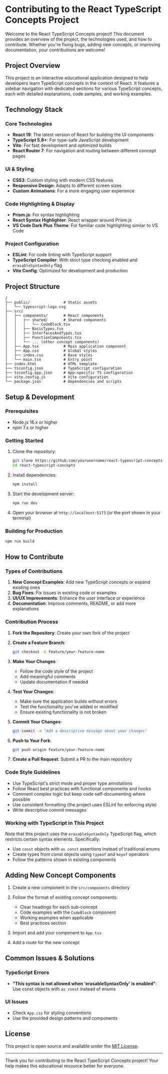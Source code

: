 # Contributing to the React TypeScript Concepts Project

Welcome to the React TypeScript Concepts project! This document provides an overview of the project, the technologies used, and how to contribute. Whether you're fixing bugs, adding new concepts, or improving documentation, your contributions are welcome!

## Project Overview

This project is an interactive educational application designed to help developers learn TypeScript concepts in the context of React. It features a sidebar navigation with dedicated sections for various TypeScript concepts, each with detailed explanations, code samples, and working examples.

## Technology Stack

### Core Technologies

-   **React 19**: The latest version of React for building the UI components
-   **TypeScript 5.8+**: For type-safe JavaScript development
-   **Vite**: For fast development and optimized builds
-   **React Router 7**: For navigation and routing between different concept pages

### UI & Styling

-   **CSS3**: Custom styling with modern CSS features
-   **Responsive Design**: Adapts to different screen sizes
-   **Custom Animations**: For a more engaging user experience

### Code Highlighting & Display

-   **Prism.js**: For syntax highlighting
-   **React Syntax Highlighter**: React wrapper around Prism.js
-   **VS Code Dark Plus Theme**: For familiar code highlighting similar to VS Code

### Project Configuration

-   **ESLint**: For code linting with TypeScript support
-   **TypeScript Compiler**: With strict type checking enabled and `erasableSyntaxOnly` flag
-   **Vite Config**: Optimized for development and production

## Project Structure

```
/
├── public/               # Static assets
│   └── typescript-logo.svg
├── src/
│   ├── components/       # React components
│   │   ├── shared/       # Shared components
│   │   │   └── CodeBlock.tsx
│   │   ├── BasicTypes.tsx
│   │   ├── InterfacesAndTypes.tsx
│   │   ├── FunctionComponents.tsx
│   │   └── ... (other concept components)
│   ├── App.tsx           # Main application component
│   ├── App.css           # Global styles
│   ├── index.css         # Base styles
│   └── main.tsx          # Entry point
├── index.html            # HTML template
├── tsconfig.json         # TypeScript configuration
├── tsconfig.app.json     # App-specific TS configuration
├── vite.config.js        # Vite configuration
└── package.json          # Dependencies and scripts
```

## Setup & Development

### Prerequisites

-   Node.js 16.x or higher
-   npm 7.x or higher

### Getting Started

1. Clone the repository:

    ```bash
    git clone https://github.com/yourusername/react-typescript-concepts.git
    cd react-typescript-concepts
    ```

2. Install dependencies:

    ```bash
    npm install
    ```

3. Start the development server:

    ```bash
    npm run dev
    ```

4. Open your browser at `http://localhost:5173` (or the port shown in your terminal)

### Building for Production

```bash
npm run build
```

## How to Contribute

### Types of Contributions

1. **New Concept Examples**: Add new TypeScript concepts or expand existing ones
2. **Bug Fixes**: Fix issues in existing code or examples
3. **UI/UX Improvements**: Enhance the user interface or experience
4. **Documentation**: Improve comments, README, or add more explanations

### Contribution Process

1. **Fork the Repository**: Create your own fork of the project

2. **Create a Feature Branch**:

    ```bash
    git checkout -b feature/your-feature-name
    ```

3. **Make Your Changes**:

    - Follow the code style of the project
    - Add meaningful comments
    - Update documentation if needed

4. **Test Your Changes**:

    - Make sure the application builds without errors
    - Test the functionality you've added or modified
    - Ensure existing functionality is not broken

5. **Commit Your Changes**:

    ```bash
    git commit -m "Add a descriptive message about your changes"
    ```

6. **Push to Your Fork**:

    ```bash
    git push origin feature/your-feature-name
    ```

7. **Create a Pull Request**: Submit a PR to the main repository

### Code Style Guidelines

-   Use TypeScript's strict mode and proper type annotations
-   Follow React best practices with functional components and hooks
-   Comment complex logic but keep code self-documenting where possible
-   Use consistent formatting (the project uses ESLint for enforcing style)
-   Write descriptive commit messages

### Working with TypeScript in This Project

Note that this project uses the `erasableSyntaxOnly` TypeScript flag, which restricts certain syntax elements. Specifically:

-   Use `const` objects with `as const` assertions instead of traditional enums
-   Create types from const objects using `typeof` and `keyof` operators
-   Follow the patterns shown in existing components

## Adding New Concept Components

1. Create a new component in the `src/components` directory
2. Follow the format of existing concept components:

    - Clear headings for each sub-concept
    - Code examples with the `CodeBlock` component
    - Working examples when applicable
    - Best practices section

3. Import and add your component to `App.tsx`
4. Add a route for the new concept

## Common Issues & Solutions

### TypeScript Errors

-   **"This syntax is not allowed when 'erasableSyntaxOnly' is enabled"**: Use const objects with `as const` instead of enums

### UI Issues

-   Check `App.css` for styling conventions
-   Use the provided design patterns and components

## License

This project is open source and available under the [MIT License](LICENSE).

---

Thank you for contributing to the React TypeScript Concepts project! Your help makes this educational resource better for everyone.
